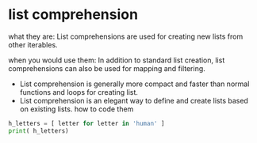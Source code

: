 # list comprehension

what they are:
List comprehensions are used for creating new lists from other iterables. 

when you would use them:
In addition to standard list creation, list comprehensions can also be used for mapping and filtering. 

* List comprehension is generally more compact and faster than normal functions and loops for creating list.
* List comprehension is an elegant way to define and create lists based on existing lists.
how to code them

```python
h_letters = [ letter for letter in 'human' ]
print( h_letters)
```
